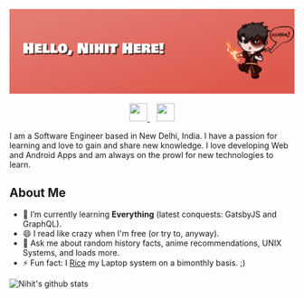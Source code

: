 <p align="center">
  <img src="https://raw.githubusercontent.com/nihitb06/nihitb06/master/banner.png" alt="Banner saying Hello, Nihit Here!" />
</p>
<p align="center">
  <a href="https://www.linkedin.com/in/nihitb06">
    <img height="32" width="32" src="https://unpkg.com/simple-icons@v3/icons/linkedin.svg" />
  </a>
&nbsp;&nbsp;
  <a href="mailto:nihitb06.dev@gmail.com">
    <img height="32" width="32" src="https://unpkg.com/simple-icons@v3/icons/gmail.svg" />
  </a>
</p>

I am a Software Engineer based in New Delhi, India. I have a passion for learning and love to gain and share new knowledge.
I love developing Web and Android Apps and am always on the prowl for new technologies to learn.

## About Me
- 🌱 I’m currently learning **Everything** (latest conquests: GatsbyJS and GraphQL).
- 😄 I read like crazy when I'm free (or try to, anyway).
- 💬 Ask me about random history facts, anime recommendations, UNIX Systems, and loads more.
- ⚡ Fun fact: I [Rice](https://www.reddit.com/r/unixporn/wiki/themeing/dictionary#wiki_rice) my Laptop system on a bimonthly basis. ;)

![Nihit's github stats](https://github-readme-stats.vercel.app/api?username=nihitb06)
